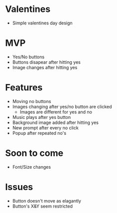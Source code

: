 # Valentines
- Simple valentines day design

# MVP
- Yes/No buttons
- Buttons disapear after hitting yes
- Image changes after hitting yes

# Features
- Moving no buttons
- Images changing after yes/no button are clicked
    - Images are different for yes and no
- Music plays after yes button
- Background image added after hitting yes
- New prompt after every no click
- Popup after repeated no's

# Soon to come 
- Font/Size changes

# Issues
- Button doesn't move as elagantly 
- Button's X&Y seem restricted